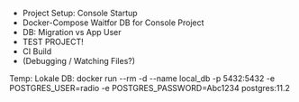 - Project Setup: Console Startup
- Docker-Compose Waitfor DB for Console Project
- DB: Migration vs App User
- TEST PROJECT!
- CI Build
- (Debugging / Watching Files?)

Temp:
Lokale DB:
docker run --rm -d --name local_db -p 5432:5432 -e POSTGRES_USER=radio -e POSTGRES_PASSWORD=Abc1234 postgres:11.2